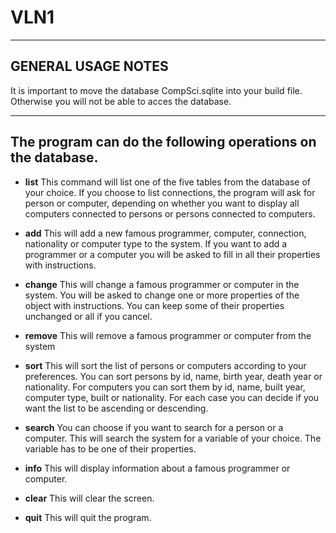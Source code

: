 # VLN1
-------------------
GENERAL USAGE NOTES
-------------------
It is important to move the database CompSci.sqlite into your build file. Otherwise you will not be able to acces the database. 

------------------------------------------------------------
The program can do the following operations on the database.
------------------------------------------------------------
* **list**
This command will list one of the five tables from the database of your choice. If you choose to list connections, the program will ask
for person or computer, depending on whether you want to display all computers connected  to persons or persons connected to computers.

* **add**
This will add a new famous programmer, computer, connection, nationality or computer type to the system. If you want to add a programmer
or a computer you will be asked to fill in all their properties with instructions. 

* **change** 
This will change a famous programmer or computer in the system. You will be asked to change one or more properties of the object with 
instructions. You can keep some of their properties unchanged or all if you cancel.

* **remove**
This will remove a famous programmer or computer from the system

* **sort**
This will sort the list of persons or computers according to your preferences. You can sort persons by id, name, birth year, death year
or nationality. For computers you can sort them by id, name, built year, computer type, built or nationality. For each case you can decide
if you want the list to be ascending or descending. 

* **search**
You can choose if you want to search for a person or a computer. This will search the system for a variable of your choice. The variable 
has to be one of their properties. 

* **info**
This will display information about a famous programmer or computer.

* **clear**
This will clear the screen.

* **quit**
This will quit the program.
